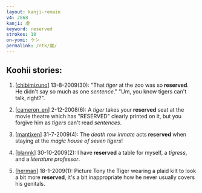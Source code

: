 ```yaml
---
layout: kanji-remain
v4: 2868
kanji: 虔
keyword: reserved
strokes: 10
on-yomi: ケン
permalink: /rtk/虔/
---
```


## Koohii stories: 

1) [<a href="http://kanji.koohii.com/profile/chibimizuno">chibimizuno</a>] 13-8-2009(30): &quot;That <em>tiger</em> at the zoo was so<strong> reserved</strong>. He didn&#039;t say so much as one <em>sentence</em>.&quot; &quot;Um, you know tigers can&#039;t talk, right?&quot;.

2) [<a href="http://kanji.koohii.com/profile/cameron_en">cameron_en</a>] 2-12-2008(6): A <em>tiger</em> takes your<strong> reserved</strong> seat at the movie theatre which has &quot;RESERVED&quot; clearly printed on it, but you forgive him as <em>tigers</em> can&#039;t read <em>sentences</em>.

3) [<a href="http://kanji.koohii.com/profile/mantixen">mantixen</a>] 31-7-2009(4): The <em>death row inmate</em> acts<strong> reserved</strong> when staying at the <em>magic house of seven tigers</em>!

4) [<a href="http://kanji.koohii.com/profile/blannk">blannk</a>] 30-10-2009(2): I have<strong> reserved</strong> a table for myself, a <em>tigress</em>, and a <em>literature professor</em>.

5) [<a href="http://kanji.koohii.com/profile/herman">herman</a>] 18-1-2009(1): Picture Tony the Tiger wearing a plaid kilt to look a bit more<strong> reserved</strong>, it&#039;s a bit inappropriate how he never usually covers his genitals.

